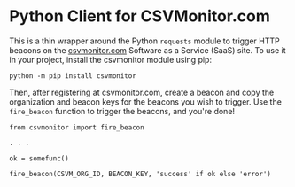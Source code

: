 # Python Client for CSVMonitor.com
This is a thin wrapper around the Python `requests` module to trigger HTTP beacons on the [csvmonitor.com](https://csvmonitor.com) Software as a Service (SaaS) site. To use it in your project, install the csvmonitor module using pip:
```
python -m pip install csvmonitor
```

Then, after registering at csvmonitor.com, create a beacon and copy the organization and beacon keys for the beacons you wish to trigger. Use the `fire_beacon` function to trigger the beacons, and you're done!
```
from csvmonitor import fire_beacon

. . .

ok = somefunc()

fire_beacon(CSVM_ORG_ID, BEACON_KEY, 'success' if ok else 'error')
```
